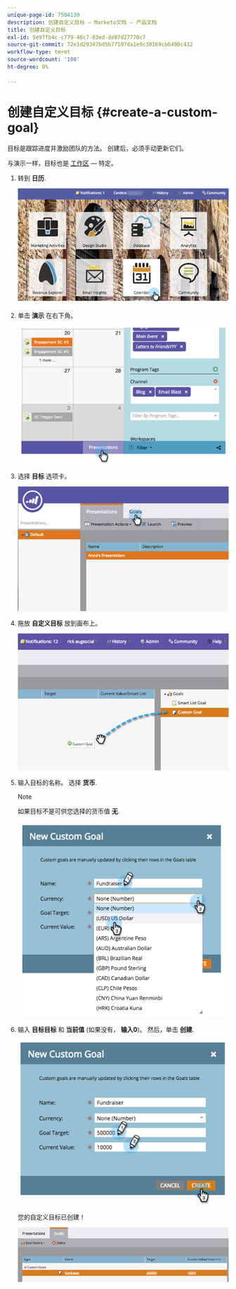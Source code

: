 ```yaml
---
unique-page-id: 7504130
description: 创建自定义目标 — Marketo文档 — 产品文档
title: 创建自定义目标
exl-id: 5e97fb4c-c779-46c7-83ed-de07d27770c7
source-git-commit: 72e1d29347bd5b77107da1e9c30169cb6490c432
workflow-type: tm+mt
source-wordcount: '108'
ht-degree: 0%

---
```


# 创建自定义目标 {#create-a-custom-goal}

目标是跟踪进度并激励团队的方法。 创建后，必须手动更新它们。

与演示一样，目标也是 [工作区](/help/marketo/product-docs/administration/workspaces-and-person-partitions/understanding-workspaces-and-person-partitions.md) — 特定。

1. 转到 **日历**.

   ![](assets/2017-05-10-15-30-47-2.png)

1. 单击 **演示** 在右下角。

   ![](assets/image2015-3-24-12-3a2-3a55.png)

1. 选择 **目标** 选项卡。

   ![](assets/image2015-3-26-12-3a24-3a49.png)

1. 拖放 **自定义目标** 放到画布上。

   ![](assets/image2015-3-24-12-3a32-3a45.png)

1. 输入目标的名称。 选择 **货币**.

   >[!NOTE]
   >
   >如果目标不是可供您选择的货币值 **无**.

   ![](assets/image2015-3-24-12-3a36-3a0.png)

1. 输入 **目标目标** 和 **当前值** (如果没有， **输入0**)。 然后，单击 **创建**.

   ![](assets/image2015-3-24-12-3a39-3a28.png)

   您的自定义目标已创建！

   ![](assets/image2015-3-24-12-3a41-3a43.png)
